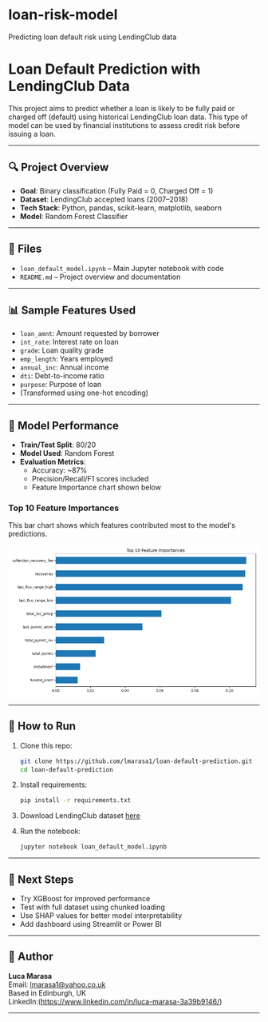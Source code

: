 # loan-risk-model
Predicting loan default risk using LendingClub data

# Loan Default Prediction with LendingClub Data

This project aims to predict whether a loan is likely to be fully paid or charged off (default) using historical LendingClub loan data. This type of model can be used by financial institutions to assess credit risk before issuing a loan.

---

## 🔍 Project Overview

- **Goal**: Binary classification (Fully Paid = 0, Charged Off = 1)
- **Dataset**: LendingClub accepted loans (2007–2018)
- **Tech Stack**: Python, pandas, scikit-learn, matplotlib, seaborn
- **Model**: Random Forest Classifier

---

## 📁 Files

- `loan_default_model.ipynb` – Main Jupyter notebook with code
- `README.md` – Project overview and documentation

---

## 📊 Sample Features Used

- `loan_amnt`: Amount requested by borrower  
- `int_rate`: Interest rate on loan  
- `grade`: Loan quality grade  
- `emp_length`: Years employed  
- `annual_inc`: Annual income  
- `dti`: Debt-to-income ratio  
- `purpose`: Purpose of loan  
- (Transformed using one-hot encoding)

---

## 🧠 Model Performance

- **Train/Test Split**: 80/20
- **Model Used**: Random Forest
- **Evaluation Metrics**:
    - Accuracy: ~87%
    - Precision/Recall/F1 scores included
    - Feature Importance chart shown below

### Top 10 Feature Importances

This bar chart shows which features contributed most to the model's predictions.

![Top 10 Feature Importances](top_10_feature_importances.png)

---

## 🚀 How to Run

1. Clone this repo:
    ```bash
    git clone https://github.com/lmarasa1/loan-default-prediction.git
    cd loan-default-prediction
    ```

2. Install requirements:
    ```bash
    pip install -r requirements.txt
    ```

3. Download LendingClub dataset [here](https://www.lendingclub.com/info/download-data.action)

4. Run the notebook:
    ```bash
    jupyter notebook loan_default_model.ipynb
    ```

---

## 📌 Next Steps

- Try XGBoost for improved performance  
- Test with full dataset using chunked loading  
- Use SHAP values for better model interpretability  
- Add dashboard using Streamlit or Power BI

---

## 👤 Author

**Luca Marasa**  
Email: lmarasa1@yahoo.co.uk  
Based in Edinburgh, UK  
LinkedIn:(https://www.linkedin.com/in/luca-marasa-3a39b9146/)

---
